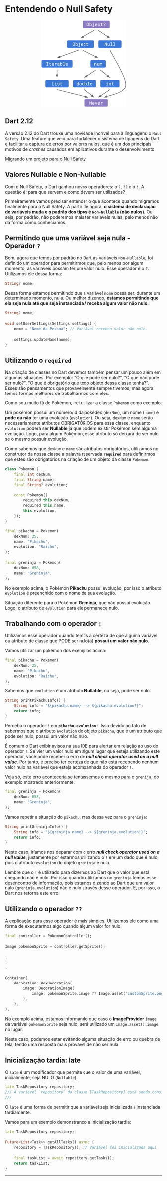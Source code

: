 # Entendendo o Null Safety

<p align='center'>
<img src='../../assets/nullsafety.png' height=280>
<p/>



## Dart 2.12

A versão 2.12 do Dart trouxe uma novidade incrível para a línguagem: o `Null Safety`. Uma feature que veio para fortalecer o sistema de tipagens do Dart e facilitar a captura de erros por valores nulos, que é um dos principais motivos de *crashes* causados em aplicativos durante o desenvolvimento.

[Migrando um projeto para o Null Safety](docs/Null_Safety/migrando_null_safety.md)

## Valores Nullable e Non-Nullable

Com o Null Safety, o Dart ganhou novos operadores: o `?`, `??` e o `!`.
A questão é: para que servem e como devem ser utilizados?

Primeiramente vamos precisar entender o que acontece quando migramos finalmente para o Null Safety. A partir de agora, **o sistema de declaração de variáveis muda e o padrão dos tipos é `Non-Nullable` (não nulos)**.  Ou seja, por padrão, não poderemos mais ter variáveis nulas, pelo menos não da forma como conheciamos.

## Permitindo que uma variável seja nula - Operador **`?`**

Bom, agora que temos por padrão no Dart as variáveis `Non-Nullable`, foi definido um operador para permitirmos que, pelo menos por algum momento, as variáveis possam ter um valor nulo. Esse operador é o `?`. Utilizamos ele dessa forma:

```dart
String? nome;
```

Dessa forma estamos permitindo que a variável `nome` possa ser, durante um determinado momento, nula. Ou melhor dizendo, **estamos permitindo que ela seja nula até que seja instanciada / receba algum valor não nulo**.

```dart
String? nome;

void setUserSettings(Settings settings) {
    nome = "Nome da Pessoa"; // Variável recebeu valor não nulo.
    
    settings.updateName(nome);
}

```

## Utilizando o **`required`**

Na criação de classes no Dart devemos também pensar um pouco além em algumas situações. Por exemplo: "O que pode ser nulo?", "O que não pode ser nulo?", "O que é obrigatório que todo objeto dessa classe tenha?". Esses são pensamentos que provavelmente sempre tivemos, mas agora temos formas melhores de trabalharmos com eles.

Como sou muito fã de Pokémon, irei utilizar a classe `Pokemon` como exemplo.

Um pokémon possui um número/id da pokédex (`dexNum`), um nome (`name`) e **pode ou não** ter uma evolução (`evolution`). Ou seja, `dexNum` e `name` serão necessariamente atributos OBRIGATÓRIOS para essa classe, enquanto `evolution` poderá ser **Nullable** já que podem existir Pokémon sem alguma evolução. Logo, para algum Pokémon, esse atributo só deixará de ser nulo se o mesmo possuir evolução.

Como sabemos que `dexNum` e `name` são atributos obrigatórios, utilizamos no construtor da nossa classe a palavra reservada **`required`** para definirmos que estes são obrigatórios na criação de um objeto da classe `Pokemon`.

```dart
class Pokemon {
    final int dexNum;
    final String name;
    final String? evolution;

    const Pokemon({
        required this.dexNum,
        required this.name,
        this.evolution,
    });
}
```

```dart
final pikachu = Pokemon(
    dexNum: 25,
    name: "Pikachu",
    evolution: "Raichu",
);

final greninja = Pokemon(
    dexNum: 658,
    name: "Greninja",
);
```

No exemplo acima, o Pokémon **Pikachu** possui evolução, por isso o atributo `evolution` é preenchido com o nome de sua evolução.

Situação diferente para o Pokémon **Greninja**, que não possui evolução. Logo, o atributo de `evolution` para ele permanece nulo.

## Trabalhando com o operador **`!`**

Utilizamos esse operador quando temos a certeza de que alguma variável ou atributo de classe que PODE ser nulo(a) **possui um valor não nulo**.

Vamos utilizar um pokémon dos exemplos acima:

```dart
final pikachu = Pokemon(
    dexNum: 25,
    name: "Pikachu",
    evolution: "Raichu",
);
```

Sabemos que `evolution` é um atributo **Nullable**, ou seja, pode ser nulo.

```dart
String printPikachuInfo() {
    String info = "${pikachu.name} --> ${pikachu.evolution!}";
    return info;
}
```

Perceba o operador `!` em **`pikachu.evolution!`**. Isso devido ao fato de sabermos que o atributo `evolution` do objeto `pikachu`, que é um atributo que pode ser nulo, possui um valor não nulo.

É comum o Dart exibir avisos na sua IDE para alertar em relação ao uso do operador `!`. Se vier um valor nulo em algum lugar que esteja utilizando este operador, você pode receber o erro de ***null check operator used on a null value***. Por tanto, é preciso ter certeza de que não está recebendo nenhum valor nulo na variável que esteja acompanhada do operador `!`.

Veja só, este erro aconteceria se tentassemos o mesmo para o `grenija`, do exemplo mostrado anteriormente.

```dart
final greninja = Pokemon(
    dexNum: 658,
    name: "Greninja",
);
```

Vamos repetir a situação do `pikachu`, mas dessa vez para o `greninja`:

```dart
String printGreninjaInfo() {
    String info = "${greninja.name} --> ${greninja.evolution!}";
    return info;
}
```

Neste caso, iríamos nos deparar com o erro ***null check operator used on a null value***, justamente por estarmos utilizando o `!` em um dado que é nulo, pois o atributo `evolution` do objeto `greninja` é nula.

Lembre que o `!` é utilizado para dizermos ao Dart que o valor que está chegando não é nulo. Por isso quando utilizamos no `greninja` temos esse desencontro de informação, pois estamos dizendo ao Dart que um valor nulo (`greninja.evolution`) não é nulo através desse operador. E, por isso, o Dart nos retorna este erro.

## Utilizando o operador **`??`**

A explicação para esse operador é mais simples. Utilizamos ele como uma forma de executarmos algo quando algum valor for nulo.

```dart
final controller = PokemonController();

Image pokemonSprite = controller.getSprite();

.
.
.

Container(
    decoration: BoxDecoration(
        image: DecorationImage(
            image: pokemonSprite.image ?? Image.asset('customSprite.png').image,
        ),
    ),
),
```

No exemplo acima, estamos informando que caso o **ImageProvider** `image` da variável `pokemonSprite` seja nulo, será utilizado um `Image.asset().image` no lugar.

Neste caso, podemos estar evitando alguma situação de erro ou quebra de tela, tendo uma resposta mais provável de não ser nula.

## Inicialização tardia: **late**

O `late` é um modificador que permite que o valor de uma variável, inicialmente, seja NULO (`Nullable`).

```dart
late TaskRepository repository;
/// A variável `repository` da classe [TaskRepository] está sendo considerada, inicialmente, nula.
///
```

O `late` é uma forma de permitir que a variável seja inicializada / instanciada tardiamente.

Vamos para um exemplo demonstrando a inicialização tardia:

```dart
late TaskRepository repository;

Future<List<Task>> getAllTasks() async {
    repository = TaskRepository(); // Variável foi inicializada aqui

    final taskList = await repository.getTasks();
    return taskList;
}
```

---
